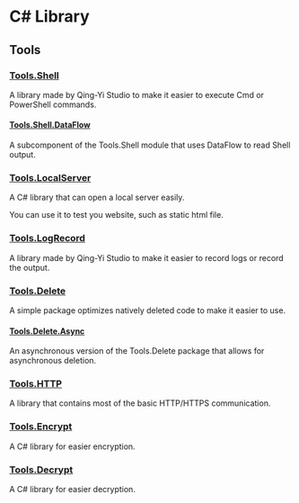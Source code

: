 # C# Library

## Tools

 ### [Tools.Shell](https://www.nuget.org/packages/Tools.Shell/)

A library made by Qing-Yi Studio to make it easier to execute Cmd or PowerShell commands.

#### [Tools.Shell.DataFlow](https://www.nuget.org/packages/Tools.Shell.DataFlow)

A subcomponent of the Tools.Shell module that uses DataFlow to read Shell output.

### [Tools.LocalServer](https://www.nuget.org/packages/Tools.LocalServer/)

A C# library that can open a local server easily.

You can use it to test you website, such as static html file.

### [Tools.LogRecord](https://www.nuget.org/packages/Tools.LogRecord)

A library made by Qing-Yi Studio to make it easier to record logs or record the output.

### [Tools.Delete](https://www.nuget.org/packages/Tools.Delete/)

A simple package optimizes natively deleted code to make it easier to use.

#### [Tools.Delete.Async](https://www.nuget.org/packages/Tools.Delete.Async/)

An asynchronous version of the Tools.Delete package that allows for asynchronous deletion.

### [Tools.HTTP](https://www.nuget.org/packages/Tools.HTTP/)

A library that contains most of the basic HTTP/HTTPS communication.

### [Tools.Encrypt](https://www.nuget.org/packages/Tools.Encrypt)

A C# library for easier encryption.

### [Tools.Decrypt](https://www.nuget.org/packages/Tools.Decrypt)

A C# library for easier decryption.
